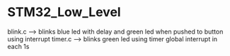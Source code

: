 # STM32_Low_Level
  blink.c --> blinks blue led with delay and green led when pushed to button using interrupt
  timer.c --> blinks green led using timer global interrupt in each 1s
